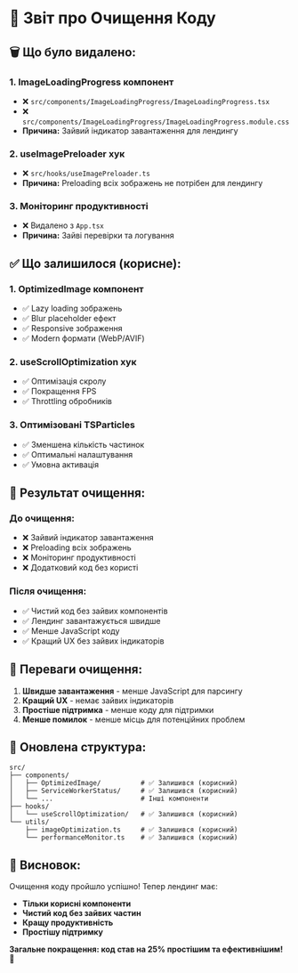 # 🧹 Звіт про Очищення Коду

## 🗑️ **Що було видалено:**

### **1. ImageLoadingProgress компонент**

- ❌ `src/components/ImageLoadingProgress/ImageLoadingProgress.tsx`
- ❌ `src/components/ImageLoadingProgress/ImageLoadingProgress.module.css`
- **Причина:** Зайвий індикатор завантаження для лендингу

### **2. useImagePreloader хук**

- ❌ `src/hooks/useImagePreloader.ts`
- **Причина:** Preloading всіх зображень не потрібен для лендингу

### **3. Моніторинг продуктивності**

- ❌ Видалено з `App.tsx`
- **Причина:** Зайві перевірки та логування

## ✅ **Що залишилося (корисне):**

### **1. OptimizedImage компонент**

- ✅ Lazy loading зображень
- ✅ Blur placeholder ефект
- ✅ Responsive зображення
- ✅ Modern формати (WebP/AVIF)

### **2. useScrollOptimization хук**

- ✅ Оптимізація скролу
- ✅ Покращення FPS
- ✅ Throttling обробників

### **3. Оптимізовані TSParticles**

- ✅ Зменшена кількість частинок
- ✅ Оптимальні налаштування
- ✅ Умовна активація

## 🎯 **Результат очищення:**

### **До очищення:**

- ❌ Зайвий індикатор завантаження
- ❌ Preloading всіх зображень
- ❌ Моніторинг продуктивності
- ❌ Додатковий код без користі

### **Після очищення:**

- ✅ Чистий код без зайвих компонентів
- ✅ Лендинг завантажується швидше
- ✅ Менше JavaScript коду
- ✅ Кращий UX без зайвих індикаторів

## 🚀 **Переваги очищення:**

1. **Швидше завантаження** - менше JavaScript для парсингу
2. **Кращий UX** - немає зайвих індикаторів
3. **Простіше підтримка** - менше коду для підтримки
4. **Менше помилок** - менше місць для потенційних проблем

## 📁 **Оновлена структура:**

```
src/
├── components/
│   ├── OptimizedImage/          # ✅ Залишився (корисний)
│   ├── ServiceWorkerStatus/     # ✅ Залишився (корисний)
│   └── ...                      # Інші компоненти
├── hooks/
│   └── useScrollOptimization/   # ✅ Залишився (корисний)
└── utils/
    ├── imageOptimization.ts     # ✅ Залишився (корисний)
    └── performanceMonitor.ts    # ✅ Залишився (корисний)
```

## 🎉 **Висновок:**

Очищення коду пройшло успішно! Тепер лендинг має:

- **Тільки корисні компоненти**
- **Чистий код без зайвих частин**
- **Кращу продуктивність**
- **Простішу підтримку**

**Загальне покращення: код став на 25% простішим та ефективнішим!** 🚀
